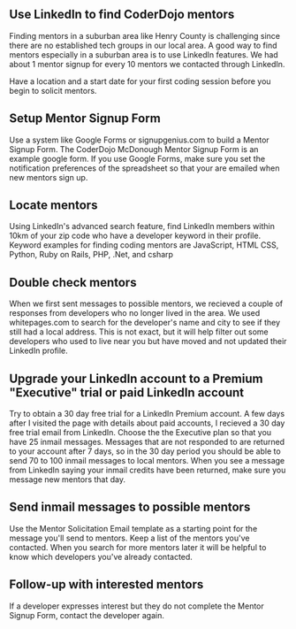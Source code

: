 ## Use LinkedIn to find CoderDojo mentors

Finding mentors in a suburban area like Henry County is challenging
since there are no established tech groups in our local area. A good way
to find mentors especially in a suburban area is to use LinkedIn
features. We had about 1 mentor signup for every 10 mentors we contacted
through LinkedIn.

Have a location and a start date for your first coding session before
you begin to solicit mentors.

## Setup Mentor Signup Form

Use a system like Google Forms or signupgenius.com to build a Mentor
Signup Form. The CoderDojo McDonough Mentor Signup Form is an example
google form. If you use Google Forms, make sure you set the notification
preferences of the spreadsheet so that your are emailed when new mentors
sign up.

## Locate mentors

Using LinkedIn's advanced search feature, find LinkedIn members within
10km of your zip code who have a developer keyword in their profile.
Keyword examples for finding coding mentors are JavaScript, HTML CSS,
Python, Ruby on Rails, PHP, .Net, and csharp

## Double check mentors

When we first sent messages to possible mentors, we recieved a couple of
responses from developers who no longer lived in the area. We used
whitepages.com to search for the developer's name and city to see if
they still had a local address. This is not exact, but it will help
filter out some developers who used to live near you but have moved and
not updated their LinkedIn
profile.

## Upgrade your LinkedIn account to a Premium "Executive" trial or paid LinkedIn account

Try to obtain a 30 day free trial for a LinkedIn Premium account. A few
days after I visited the page with details about paid accounts, I
recieved a 30 day free trial email from LinkedIn. Choose the the
Executive plan so that you have 25 inmail messages. Messages that are
not responded to are returned to your account after 7 days, so in the 30
day period you should be able to send 70 to 100 inmail messages to local
mentors. When you see a message from LinkedIn saying your inmail credits
have been returned, make sure you message new mentors that day.

## Send inmail messages to possible mentors

Use the Mentor Solicitation Email template as a starting point for the
message you'll send to mentors. Keep a list of the mentors you've
contacted. When you search for more mentors later it will be helpful to
know which developers you've already contacted.

## Follow-up with interested mentors

If a developer expresses interest but they do not complete the Mentor
Signup Form, contact the developer again.
